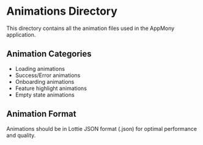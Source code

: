 # Animations Directory

This directory contains all the animation files used in the AppMony application.

## Animation Categories

- Loading animations
- Success/Error animations
- Onboarding animations
- Feature highlight animations
- Empty state animations

## Animation Format

Animations should be in Lottie JSON format (.json) for optimal performance and quality.